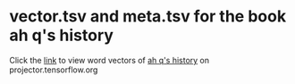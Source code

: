 # vector.tsv and meta.tsv for the book ah q's history  
Click the [link](https://projector.tensorflow.org/?config=https://gist.githubusercontent.com/sekewei/047f5b45e91b8aed1858970b511f50c3/raw/18ff9ba5f793d4f06d3b51799565cec524232376/aqiu_projector_config.json) to view word vectors of [ah q's history](https://archive.org/stream/pgcommunitytexts25332gut/25332-0.txt) on projector.tensorflow.org
